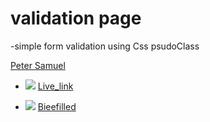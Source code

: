 ﻿# validation page 
-simple form validation using Css psudoClass

[Peter Samuel](https://github.com/Phetsamuel)<br>
- ![](https://img.shields.io/badge/View%20Demo%20-Here-brightgreen) [Live_link](https://petsamuel.github.io/validation/)

- ![](https://img.shields.io/badge/Twitter-1DA1F2?style=for-the-badge&logo=twitter&logoColor=white ) [Bieefilled](https://twitter.com/bieefiled/)
